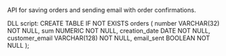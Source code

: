 API for saving orders and sending email with order confirmations.

DLL script:
CREATE TABLE IF NOT EXISTS orders
(
    number         VARCHAR(32)  NOT NULL,
    sum            NUMERIC      NOT NULL,
    creation_date  DATE         NOT NULL,
    customer_email VARCHAR(128) NOT NULL,
    email_sent     BOOLEAN      NOT NULL
);
